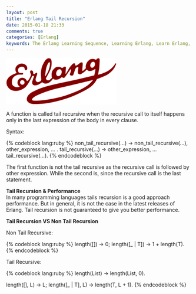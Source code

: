 ```yaml
---
layout: post
title: "Erlang Tail Recursion"
date: 2015-01-18 21:33
comments: true
categories: [Erlang]
keywords: The Erlang Learning Sequence, Learning Erlang, Learn Erlang, Study Erlang, Studying Erlang, The Studying Erlang, Chicagoboss Framwork, Erlang Modules and Compiling, Modules and Compiling, Erlang Recursion, Recursion, Erlang Tail Recursion, Tail Recursion
---
```


<p>
  <img src="/images/logo_erlang.png" alt="Erlang Variables" />
</p>

<p>
  A function is called tail recursive when the recursive call to itself happens only in the last expression of the body in every clause.
</p>

<p>
  Syntax:
</p>

{% codeblock lang:ruby %}
non_tail_recursive(...) ->
  non_tail_recursive(...),
  other_expression,
  ... .
tail_recursive(...) ->
  other_expression,
  ...
  tail_recursive(...).
{% endcodeblock %}

<p>
  The first function is not the tail recursive as the recursive call is followed by other expression. While the second is, since the recursive call is the last statement.
</p>

<p>
  <strong>Tail Recursion & Performance</strong><br/>
  In many programming languages tails recursion is a good approach performance. But in general, it is not the case in the latest releases of Erlang. Tail recursion is not guaranteed to give you better performance.
</p>

<p>
  <strong>Tail Recursion VS Non Tail Recursion</strong><br/>
</p>

<p>
  Non Tail Recursive:
</p>

{% codeblock lang:ruby %}
length([]) -> 0;
length([_ | T]) -> 1 + length(T).
{% endcodeblock %}

<p>
  Tail Recursive:
</p>

{% codeblock lang:ruby %}
length(List) -> length(List, 0).
 
length([], L) -> L;
length([_ | T], L) -> length(T, L + 1).
{% endcodeblock %}
